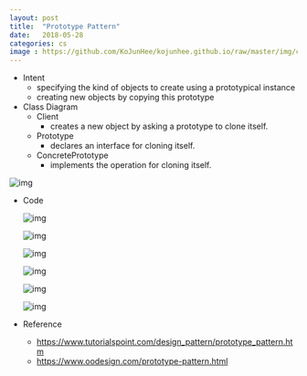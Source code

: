 ```yaml
---
layout: post
title:  "Prototype Pattern"
date:   2018-05-28
categories: cs
image : https://github.com/KoJunHee/kojunhee.github.io/raw/master/img/cs_img.jpg
---
```


- Intent
  - specifying the kind of objects to create using a prototypical instance
  - creating new objects by copying this prototype
- Class Diagram
  - Client
    - creates a new object by asking a prototype to clone itself.
  - Prototype 
    - declares an interface for cloning itself.
  - ConcretePrototype
    -  implements the operation for cloning itself.

![img](https://github.com/KoJunHee/kojunhee.github.io/raw/master/img/proto01.png) 

- Code

  ![img](https://github.com/KoJunHee/kojunhee.github.io/raw/master/img/proto02.png) 

  ![img](https://github.com/KoJunHee/kojunhee.github.io/raw/master/img/proto03.png) 

  ![img](https://github.com/KoJunHee/kojunhee.github.io/raw/master/img/proto04.png) 

  ![img](https://github.com/KoJunHee/kojunhee.github.io/raw/master/img/proto05.png) 

  ![img](https://github.com/KoJunHee/kojunhee.github.io/raw/master/img/proto06.png) 

  ![img](https://github.com/KoJunHee/kojunhee.github.io/raw/master/img/proto07.png) 

- Reference
  - <https://www.tutorialspoint.com/design_pattern/prototype_pattern.htm>
  - <https://www.oodesign.com/prototype-pattern.html>